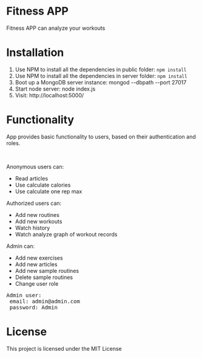 <h1>Fitness APP</h1>
<p>
  Fitness APP can analyze your workouts 
</p>

<h1>Installation</h1>
<ol>
  <li>Use NPM to install all the dependencies in public folder: <code>npm install</code></li>
  <li>Use NPM to install all the dependencies in server folder: <code>npm install</code></li>
  <li>Boot up a MongoDB server instance: mongod --dbpath <path> --port 27017</li>
  <li>Start node server: node index.js</li>
  <li>Visit: http://localhost:5000/</li>
</ol>

<h1>Functionality</h1>
<p>App provides basic functionality to users, based on their authentication and roles.</p>
<br>
<p>Anonymous users can:</p>
<ul>
  <li>Read articles</li>
  <li>Use calculate calories</li>
  <li>Use calculate one rep max</li>
</ul>

<p>Authorized users can:</p>
<ul>
  <li>Add new routines</li>
  <li>Add new workouts</li>
  <li>Watch history</li>
  <li>Watch analyze graph of workout records</li>
</ul>

<p>Admin can:</p>
<ul>
  <li>Add new exercises</li>
  <li>Add new articles</li>
  <li>Add new sample routines</li>
  <li>Delete sample routines</li>
  <li>Change user role</li>
</ul>

<pre>
Admin user:
 email: admin@admin.com
 password: Admin
</pre>


<h1>License</h1>
This project is licensed under the MIT License
